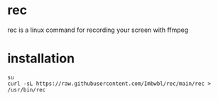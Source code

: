 # rec
rec is a linux command for recording your screen with ffmpeg
# installation
```
su
curl -sL https://raw.githubusercontent.com/Imbwbl/rec/main/rec > /usr/bin/rec
```
